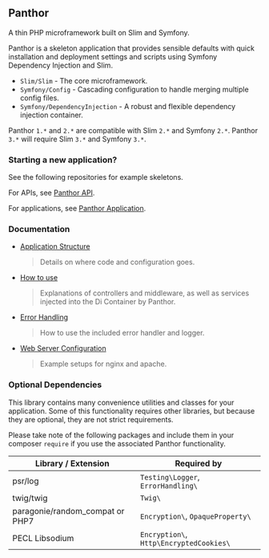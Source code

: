 ## Panthor

A thin PHP microframework built on Slim and Symfony.

Panthor is a skeleton application that provides sensible defaults with quick installation and
deployment settings and scripts using Symfony Dependency Injection and Slim.

- `Slim/Slim` - The core microframework.
- `Symfony/Config` - Cascading configuration to handle merging multiple config files.
- `Symfony/DependencyInjection` - A robust and flexible dependency injection container.

Panthor `1.*` and `2.*` are compatible with Slim `2.*` and Symfony `2.*`. Panthor `3.*` will require
Slim `3.*` and Symfony `3.*`.

### Starting a new application?

See the following repositories for example skeletons.

For APIs, see [Panthor API](http://git/web-frameworks/panthor-api).

For applications, see [Panthor Application](http://git/web-frameworks/panthor-app).

### Documentation

- [Application Structure](docs/APPLICATION_STRUCTURE.md)
  > Details on where code and configuration goes.

- [How to use](docs/USAGE.md)
  > Explanations of controllers and middleware, as well as services injected into the Di Container by Panthor.

- [Error Handling](docs/ERRORS.md)
  > How to use the included error handler and logger.

- [Web Server Configuration](docs/SERVER.md)
  > Example setups for nginx and apache.

### Optional Dependencies

This library contains many convenience utilities and classes for your application. Some of this functionality requires
other libraries, but because they are optional, they are not strict requirements.

Please take note of the following packages and include them in your composer `require` if you
use the associated Panthor functionality.

Library / Extension              | Required by
-------------------------------- | -----------
psr/log                          | `Testing\Logger`, `ErrorHandling\`
twig/twig                        | `Twig\`
paragonie/random_compat or PHP7  | `Encryption\`, `OpaqueProperty\`
PECL Libsodium                   | `Encryption\`, `Http\EncryptedCookies\`
